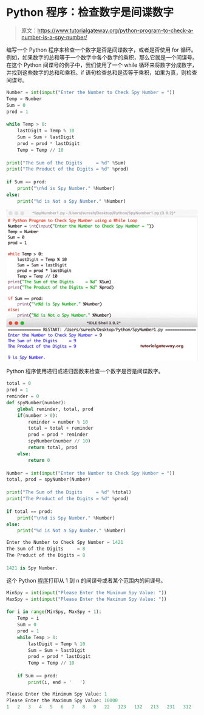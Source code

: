 # Python 程序：检查数字是间谍数字

> 原文：<https://www.tutorialgateway.org/python-program-to-check-a-number-is-a-spy-number/>

编写一个 Python 程序来检查一个数字是否是间谍数字，或者是否使用 for 循环。例如，如果数字的总和等于一个数字中各个数字的乘积，那么它就是一个间谍号。在这个 Python 间谍号的例子中，我们使用了一个 while 循环来将数字分成数字，并找到这些数字的总和和乘积。if 语句检查总和是否等于乘积，如果为真，则检查间谍号。

```py
Number = int(input("Enter the Number to Check Spy Number = "))
Temp = Number
Sum = 0
prod = 1

while Temp > 0:
    lastDigit = Temp % 10
    Sum = Sum + lastDigit
    prod = prod * lastDigit
    Temp = Temp // 10

print("The Sum of the Digits     = %d" %Sum)
print("The Product of the Digits = %d" %prod)

if Sum == prod:
    print("\n%d is Spy Number." %Number)
else:
    print("%d is Not a Spy Number." %Number)
```

![Python Program to Check a Number is a Spy Number](img/5c1da24356e82cbfc265bc933e2fc076.png)

Python 程序使用递归或递归函数来检查一个数字是否是间谍数字。

```py
total = 0
prod = 1
reminder = 0
def spyNumber(number):
    global reminder, total, prod
    if(number > 0):
        reminder = number % 10
        total = total + reminder
        prod = prod * reminder
        spyNumber(number // 10)
        return total, prod
    else:
        return 0

Number = int(input("Enter the Number to Check Spy Number = "))
total, prod = spyNumber(Number)

print("The Sum of the Digits     = %d" %total)
print("The Product of the Digits = %d" %prod)

if total == prod:
    print("\n%d is Spy Number." %Number)
else:
    print("%d is Not a Spy Number." %Number)
```

```py
Enter the Number to Check Spy Number = 1421
The Sum of the Digits     = 8
The Product of the Digits = 8

1421 is Spy Number.
```

这个 Python [程序](https://www.tutorialgateway.org/python-programming-examples/)打印从 1 到 n 的间谍号或者某个范围内的间谍号。

```py
MinSpy = int(input("Please Enter the Minimum Spy Value: "))
MaxSpy = int(input("Please Enter the Maximum Spy Value: "))

for i in range(MinSpy, MaxSpy + 1):
    Temp = i
    Sum = 0
    prod = 1
    while Temp > 0:
        lastDigit = Temp % 10
        Sum = Sum + lastDigit
        prod = prod * lastDigit
        Temp = Temp // 10

    if Sum == prod:
        print(i, end = '   ')
```

```py
Please Enter the Minimum Spy Value: 1
Please Enter the Maximum Spy Value: 10000
1   2   3   4   5   6   7   8   9   22   123   132   213   231   312   321   1124   1142   1214   1241   1412   1421   2114   2141   2411   4112   4121   4211 
```